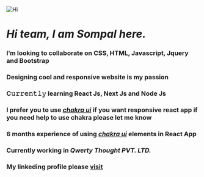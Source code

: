 
![Hi](https://user-images.githubusercontent.com/96425978/181788422-c5a20bfd-e243-496e-8b90-50ac9e9479f7.gif) 
# *Hi team, I am Sompal here.*
### I’m looking to collaborate on CSS, HTML, Javascript, Jquery and Bootstrap
### Designing cool and responsive website is my passion
### C𝚞𝚛𝚛𝚎𝚗𝚝𝚕𝚢 learning React Js, Next Js and Node Js
### I prefer you to use *[chakra ui](https://chakra-ui.com/)* if you want responsive react app if you need help to use chakra please let me know
### 6 months experience of using *[chakra ui](https://chakra-ui.com/)* elements in React App
### Currently working in *Qwerty Thought PVT. LTD.*
### My linkeding profile please [visit](https://www.linkedin.com/in/sompal-kumar-b62b5022b/)
<!--- 
Sompal4549/Sompal4549 is a ✨ special ✨ repository because its `README.md` (this file) appears on your GitHub profile.
You can click the Preview link to take a look at your changes.
--->
